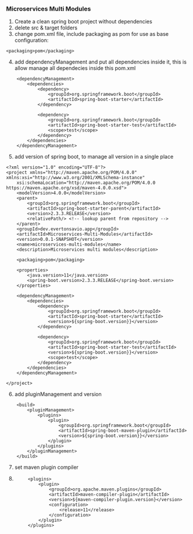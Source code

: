 ### Microservices Multi Modules  
1. Create a clean spring boot project without dependencies
2. delete src & target folders
3. change pom.xml file, include packaging as pom for use as base configuration:
```
<packaging>pom</packaging>
```
4. add dependencyManagement and put all dependencies inside it, this is allow manage all dependecies inside this pom.xml
```
	<dependencyManagement>
		<dependencies>
			<dependency>
				<groupId>org.springframework.boot</groupId>
				<artifactId>spring-boot-starter</artifactId>
			</dependency>

			<dependency>
				<groupId>org.springframework.boot</groupId>
				<artifactId>spring-boot-starter-test</artifactId>
				<scope>test</scope>
			</dependency>
		</dependencies>
	</dependencyManagement>
```

5. add version of spring boot, to manage all version in a single place
```
<?xml version="1.0" encoding="UTF-8"?>
<project xmlns="http://maven.apache.org/POM/4.0.0" xmlns:xsi="http://www.w3.org/2001/XMLSchema-instance"
	xsi:schemaLocation="http://maven.apache.org/POM/4.0.0 https://maven.apache.org/xsd/maven-4.0.0.xsd">
	<modelVersion>4.0.0</modelVersion>
	<parent>
		<groupId>org.springframework.boot</groupId>
		<artifactId>spring-boot-starter-parent</artifactId>
		<version>2.3.3.RELEASE</version>
		<relativePath/> <!-- lookup parent from repository -->
	</parent>
	<groupId>dev.evertonsavio.app</groupId>
	<artifactId>Microservices-Multi-Modules</artifactId>
	<version>0.0.1-SNAPSHOT</version>
	<name>microservices-multi-modules</name>
	<description>Microservices multi modules</description>

	<packaging>pom</packaging>

	<properties>
		<java.version>11</java.version>
		<spring-boot.version>2.3.3.RELEASE</spring-boot.version>
	</properties>

	<dependencyManagement>
		<dependencies>
			<dependency>
				<groupId>org.springframework.boot</groupId>
				<artifactId>spring-boot-starter</artifactId>
				<version>${spring-boot.version}}</version>
			</dependency>

			<dependency>
				<groupId>org.springframework.boot</groupId>
				<artifactId>spring-boot-starter-test</artifactId>
				<version>${spring-boot.version}}</version>
				<scope>test</scope>
			</dependency>
		</dependencies>
	</dependencyManagement>

</project>
```

6. add pluginManagement and version
```
	<build>
		<pluginManagement>
			<plugins>
				<plugin>
					<groupId>org.springframework.boot</groupId>
					<artifactId>spring-boot-maven-plugin</artifactId>
					<version>${spring-boot.version}}</version>
				</plugin>
			</plugins>
		</pluginManagement>
	</build>
```
7. set maven plugin compiler
8. ```
   		<plugins>
			<plugin>
				<groupId>org.apache.maven.plugins</groupId>
				<artifactId>maven-compiler-plugin</artifactId>
				<version>${maven-compiler-plugin.version}</version>
				<configuration>
					<release>11</release>
				</configuration>
			</plugin>
		</plugins>
   ```